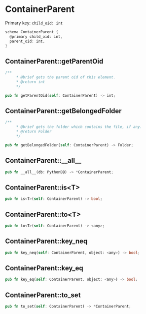 # ContainerParent

Primary key: `child_oid: int`

```rust
schema ContainerParent {
  @primary child_oid: int,
  parent_oid: int,
}
```
## ContainerParent::getParentOid

```rust
/**
     * @brief gets the parent oid of this element.
     * @return int
     */
```
```rust
pub fn getParentOid(self: ContainerParent) -> int;
```
## ContainerParent::getBelongedFolder

```rust
/**
     * @brief gets the folder which contains the file, if any.
     * @return Folder 
     */
```
```rust
pub fn getBelongedFolder(self: ContainerParent) -> Folder;
```
## ContainerParent::\_\_all\_\_

```rust
pub fn __all__(db: PythonDB) -> *ContainerParent;
```
## ContainerParent::is\<T\>

```rust
pub fn is<T>(self: ContainerParent) -> bool;
```
## ContainerParent::to\<T\>

```rust
pub fn to<T>(self: ContainerParent) -> <any>;
```
## ContainerParent::key\_neq

```rust
pub fn key_neq(self: ContainerParent, object: <any>) -> bool;
```
## ContainerParent::key\_eq

```rust
pub fn key_eq(self: ContainerParent, object: <any>) -> bool;
```
## ContainerParent::to\_set

```rust
pub fn to_set(self: ContainerParent) -> *ContainerParent;
```
